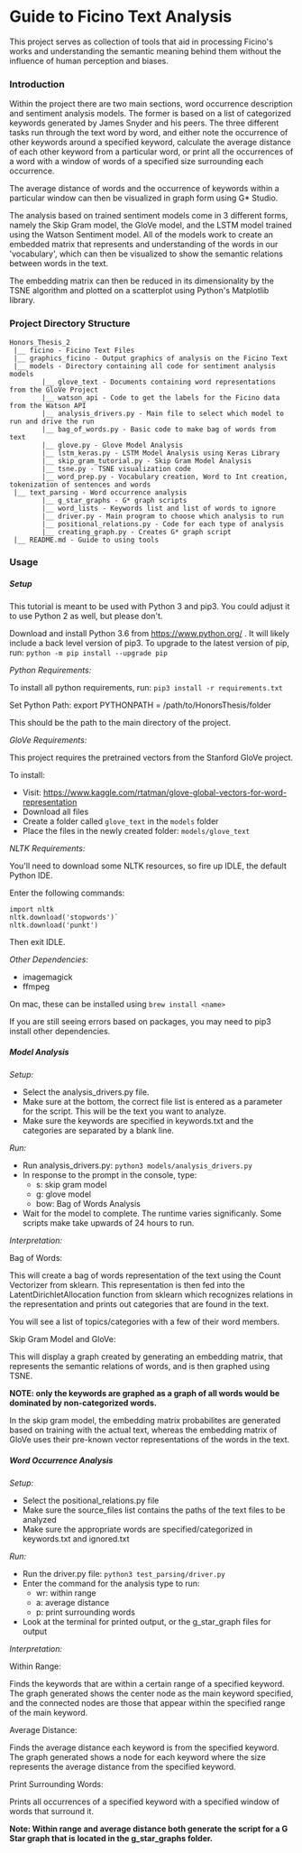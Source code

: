 # Guide to Ficino Text Analysis

This project serves as  collection of tools that aid in processing Ficino's works and 
understanding the semantic meaning behind them without the influence of human perception
and biases.

### Introduction

Within the project there are two main sections, word occurrence description and sentiment analysis
models. The former is based on a list of categorized keywords generated by James Snyder and his peers. The three different
tasks run through the text word by word, and either note the occurrence of other keywords around a specified keyword, 
calculate the average distance of each other keyword from a particular word, or print all the occurrences of a word with
a window of words of a specified size surrounding each occurrence. 

The average distance of words and the occurrence of keywords within a particular window can then be visualized in graph 
form using G* Studio. 

The analysis based on trained sentiment models come in 3 different forms, namely the 
Skip Gram model, the GloVe model, and the LSTM model trained using the Watson Sentiment model. All of the models work to
create an embedded matrix that represents and understanding of the words in our 'vocabulary', which can then be 
visualized to show the semantic relations between words in the text. 

The embedding matrix can then be reduced in its dimensionality by the TSNE algorithm and plotted on a 
scatterplot using Python's Matplotlib library.

### Project Directory Structure

```
Honors_Thesis_2
 |__ ficino - Ficino Text Files
 |__ graphics_ficino - Output graphics of analysis on the Ficino Text
 |__ models - Directory containing all code for sentiment analysis models
        |__ glove_text - Documents containing word representations from the GloVe Project
        |__ watson_api - Code to get the labels for the Ficino data from the Watson API
        |__ analysis_drivers.py - Main file to select which model to run and drive the run
        |__ bag_of_words.py - Basic code to make bag of words from text
        |__ glove.py - Glove Model Analysis
        |__ lstm_keras.py - LSTM Model Analysis using Keras Library
        |__ skip_gram_tutorial.py - Skip Gram Model Analysis
        |__ tsne.py - TSNE visualization code
        |__ word_prep.py - Vocabulary creation, Word to Int creation, tokenization of sentences and words
 |__ text_parsing - Word occurrence analysis
        |__ g_star_graphs - G* graph scripts
        |__ word_lists - Keywords list and list of words to ignore
        |__ driver.py - Main program to choose which analysis to run
        |__ positional_relations.py - Code for each type of analysis
        |__ creating_graph.py - Creates G* graph script
 |__ README.md - Guide to using tools
```

### Usage

##### Setup

This tutorial is meant to be used with Python 3 and pip3. You could adjust it to use Python 2 as well, but please don't.

Download and install Python 3.6 from https://www.python.org/ .
It will likely include a back level version of pip3. To upgrade to the latest version of pip, 
run: `python -m pip install --upgrade pip`

*Python Requirements:*

To install all python requirements, run: `pip3 install -r requirements.txt`

Set Python Path: export PYTHONPATH = /path/to/HonorsThesis/folder

This should be the path to the main directory of the project.

*GloVe Requirements:*

This project requires the pretrained vectors from the Stanford GloVe project.

To install: 
- Visit: https://www.kaggle.com/rtatman/glove-global-vectors-for-word-representation
- Download all files
- Create a folder called `glove_text` in the `models` folder
- Place the files in the newly created folder: `models/glove_text`

*NLTK Requirements:*

You'll need to download some NLTK resources, so fire up IDLE, the default Python IDE.

Enter the following commands:
```
import nltk
nltk.download('stopwords')`
nltk.download('punkt')
```
Then exit IDLE.

*Other Dependencies:*

- imagemagick
- ffmpeg

On mac, these can be installed using `brew install <name>`

If you are still seeing errors based on packages, you may need to pip3 install other dependencies.

 
##### Model Analysis

*Setup:* 

- Select the analysis_drivers.py file.
- Make sure at the bottom, the correct file list is entered as a parameter for the script. This will be the text
you want to analyze.
- Make sure the keywords are specified in keywords.txt and the categories are separated by a blank line.

*Run:*

- Run analysis_drivers.py: `python3 models/analysis_drivers.py`
- In response to the prompt in the console, type:
    * s: skip gram model
    * g: glove model
    * bow: Bag of Words Analysis
- Wait for the model to complete. The runtime varies significanly. Some scripts make take upwards of 24 hours to run.

*Interpretation:*

Bag of Words:

This will create a bag of words representation of the text using the Count Vectorizer from sklearn.
This representation is then fed into the LatentDirichletAllocation function from sklearn which recognizes relations in the
representation and prints out categories that are found in the text.

You will see a list of topics/categories with a few of their word members.

Skip Gram Model and GloVe:

This will display a graph created by generating an embedding matrix, that represents the semantic relations of words, and is
then graphed using TSNE. 

**NOTE: only the keywords are graphed as a graph of all words would be dominated by non-categorized words.**

In the skip gram model, the embedding matrix probabilites are generated based on training with the actual text, whereas
the embedding matrix of GloVe uses their pre-known vector representations of the words in the text. 

##### Word Occurrence Analysis

*Setup:*

- Select the positional_relations.py file
- Make sure the source_files list contains the paths of the text files to be analyzed
- Make sure the appropriate words are specified/categorized in keywords.txt and ignored.txt

*Run:*

- Run the driver.py file: `python3 test_parsing/driver.py`
- Enter the command for the analysis type to run:
    * wr: within range
    * a: average distance
    * p: print surrounding words
- Look at the terminal for printed output, or the g_star_graph files for output

*Interpretation:*

Within Range: 

Finds the keywords that are within a certain range of a specified keyword. The graph generated shows the center node as
the main keyword specified, and the connected nodes are those that appear within the specified range of the main keyword. 

Average Distance:

Finds the average distance each keyword is from the specified keyword. The graph generated shows a node for each keyword
where the size represents the average distance from the specified keyword.

Print Surrounding Words:

Prints all occurrences of a specified keyword with a specified window of words that surround it.

**Note: Within range and average distance both generate the script for a G Star graph that is located in the g_star_graphs folder.**


